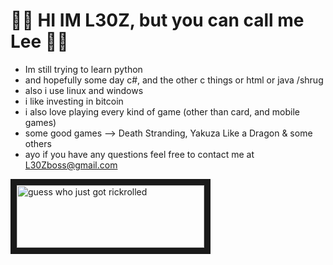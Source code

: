 # 🍑🍑 HI IM L30Z, but you can call me Lee 🍊🍊
- Im still trying to learn python 
- and hopefully some day c#, and the other c things or html or java /shrug
- also i use linux and windows
- i like investing in bitcoin 
- i also love playing every kind of game (other than card, and mobile games)
- some good games --> Death Stranding, Yakuza Like a Dragon & some others
- ayo if you have any questions feel free to contact me at L30Zboss@gmail.com

<a href="https://www.youtube.com/watch?v=dQw4w9WgXcQ
" target="_blank"><img src="http://stronginsideout.com/wp-content/uploads/2014/12/Click-here-for-more-info-button.png" 
alt="guess who just got rickrolled" width="300" height="100" border="10" /></a>
